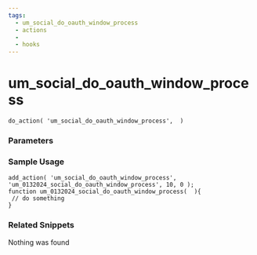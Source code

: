 ```yaml
---
tags: 
  - um_social_do_oauth_window_process
  - actions
  - 
  - hooks
---
```

# um\_social\_do\_oauth\_window\_process

``` php:no-line-numbers
do_action( 'um_social_do_oauth_window_process',  )
```
<div class='hook-sep'></div>

### Parameters

<div class='hook-sep'></div>



### Sample Usage

``` php:no-line-numbers
add_action( 'um_social_do_oauth_window_process', 'um_0132024_social_do_oauth_window_process', 10, 0 );
function um_0132024_social_do_oauth_window_process(  ){
 // do something
}
```
<div class='hook-sep'></div>



### Related Snippets

Nothing was found


